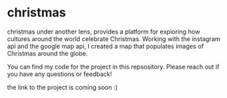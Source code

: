 # christmas
christmas under another lens, provides a platform for exploring how cultures around the world celebrate Christmas. Working with the instagram api and the google map api, I created a map that populates images of Christmas around the globe.

You can find my code for the project in this repsository. Please reach out if you have any questions or feedback! 

the link to the project is coming soon :)